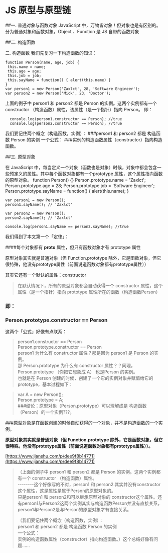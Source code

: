 # JS 原型与原型链

##一. 普通对象与函数对象
JavaScript 中，万物皆对象！但对象也是有区别的。  
分为普通对象和函数对象，Object 、Function 是 JS 自带的函数对象

##二. 构造函数

二. 构造函数
我们先复习一下构造函数的知识：
    
    function Person(name, age, job) {
     this.name = name;
     this.age = age;
     this.job = job;
     this.sayName = function() { alert(this.name) } 
    }
    var person1 = new Person('Zaxlct', 28, 'Software Engineer');
    var person2 = new Person('Mick', 23, 'Doctor');
上面的例子中 person1 和 person2 都是 Person 的实例。这两个实例都有一个 constructor （构造函数）属性，该属性（是一个指针）指向 Person。 即：

      console.log(person1.constructor == Person); //true
      console.log(person2.constructor == Person); //true
我们要记住两个概念（构造函数，实例）：
###person1 和 person2 都是 构造函数 Person 的实例
一个公式：
###实例的构造函数属性（constructor）指向构造函数。

##三. 原型对象

在 JavaScript 中，每当定义一个对象（函数也是对象）时候，对象中都会包含一些预定义的属性。其中每个函数对象都有一个prototype 属性，这个属性指向函数的原型对象。
    function Person() {}
    Person.prototype.name = 'Zaxlct';
    Person.prototype.age  = 28;
    Person.prototype.job  = 'Software Engineer';
    Person.prototype.sayName = function() {
      alert(this.name);
    }
      
    var person1 = new Person();
    person1.sayName(); // 'Zaxlct'
    
    var person2 = new Person();
    person2.sayName(); // 'Zaxlct'
    
    console.log(person1.sayName == person2.sayName); //true




我们得到了本文第一个「定律」：

####每个对象都有 __proto__ 属性，但只有函数对象才有 prototype 属性


原型对象其实就是普通对象（但 Function.prototype 除外，它是函数对象，但它很特殊，他没有prototype属性（前面说道函数对象都有prototype属性））

其实它还有一个默认的属性：constructor

> 在默认情况下，所有的原型对象都会自动获得一个 constructor 属性，这个属性（是一个指针）指向 prototype 属性所在的函数（构造函数Person）

### 即：
### Person.prototype.constructor == Person


这两个「公式」好像有点联系：

> person1.constructor == Person  
> Person.prototype.constructor == Person  
person1 为什么有 constructor 属性？那是因为 person1 是 Person 的实例。    
那 Person.prototype 为什么有 constructor 属性？？同理， Person.prototype （你把它想象成 A） 也是Person 的实例。  
也就是在 Person 创建的时候，创建了一个它的实例对象并赋值给它的 prototype，基本过程如下：

>  var A = new Person();   
>  Person.prototype = A;  
###结论：原型对象（Person.prototype）可以理解成是 构造函数（Person）的一个实例???。

###原型对象是在函数创建的时候自动获得的一个对象，并不是构造函数的一个实例。

**原型对象其实就是普通对象（但 Function.prototype 除外，它是函数对象，但它很特殊，他没有prototype属性（前面说道函数对象都有prototype属性））。**


[https://www.jianshu.com/p/dee9f8b14771](https://www.jianshu.com/p/dee9f8b14771)

> （上面的例子中 person1 和 person2 都是 Person 的实例。这两个实例都有一个 constructor （构造函数）属性。  
> --------这个好像写的不对，person1 和 person2.其实并没有constructor 这个属性，这是属性是属于Person的原型对象的。  
> 只是person1 和 person2和可以继承原型对象的  constructor这个属性。还有person1与Person2这两个实例其实与构造函数Person并没有直接关系，person1与Person2是与Person的原型对象才有直接关系。  
> 
> （我们要记住两个概念（构造函数，实例）：  
> person1 和 person2 都是 构造函数 Person 的实例   
> 一个公式：  
> 实例的构造函数属性（constructor）指向构造函数。）这个总结好像有问题......